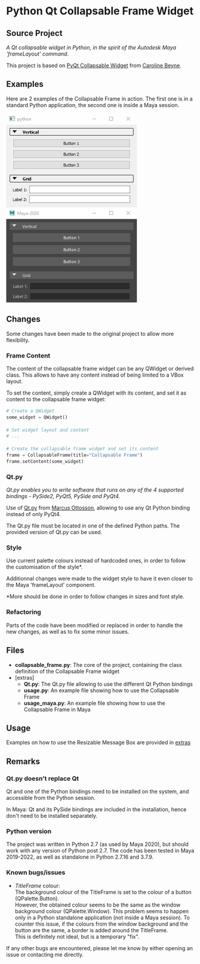 # Python Qt Collapsable Frame Widget

## Source Project

*A Qt collapsable widget in Python, in the spirit of the Autodesk Maya 'frameLayout' command.*

This project is based on [PyQt Collapsable Widget](https://github.com/By0ute/pyqt-collapsible-widget) from [Caroline Beyne](https://github.com/By0ute).


## Examples

Here are 2 examples of the Collapsable Frame in action.
The first one is in a standard Python application, the second one is inside a Maya session.

![standalone](images/standalone.gif) ![Maya](images/maya.gif)


## Changes

Some changes have been made to the original project to allow more flexibility.


### Frame Content

The content of the collapsable frame widget can be any QWidget or derived class.
This allows to have any content instead of being limited to a VBox layout.

To set the content, simply create a QWidget with its content, and set it as content to the collapsable frame widget:
```python
# Create a QWidget
some_widget = QWidget()

# Set widget layout and content
# ...

# Create the collapsable frame widget and set its content
frame = CollapsableFrame(title="Collapsable Frame")
frame.setContent(some_widget)
```


### Qt.py

*Qt.py enables you to write software that runs on any of the 4 supported bindings - PySide2, PyQt5, PySide and PyQt4.*

Use of [Qt.py](https://github.com/mottosso/Qt.py) from [Marcus Ottosson](https://github.com/mottosso), allowing to use any Qt Python binding instead of only PyQt4.

The Qt.py file must be located in one of the defined Python paths.
The provided version of Qt.py can be used.


### Style

Use current palette colours instead of hardcoded ones, in order to follow the customisation of the style*.

Additionnal changes were made to the widget style to have it even closer to the Maya 'frameLayout' component.

*More should be done in order to follow changes in sizes and font style.


### Refactoring

Parts of the code have been modified or replaced in order to handle the new changes, as well as to fix some minor issues.


## Files

* **collapsable_frame.py**: The core of the project, containing the class definition of the Collapsable Frame widget
* [extras]
    * **Qt.py**: The Qt.py file allowing to use the different Qt Python bindings
    * **usage.py**: An example file showing how to use the Collapsable Frame
    * **usage_maya.py**: An example file showing how to use the Collapsable Frame in Maya


## Usage

Examples on how to use the Resizable Message Box are provided in [extras](extras/README.md)


## Remarks

### Qt.py doesn't replace Qt
Qt and one of the Python bindings need to be installed on the system, and accessible from the Python session.

In Maya: Qt and its PySide bindings are included in the installation, hence don't need to be installed separately.

### Python version
The project was written in Python 2.7 (as used by Maya 2020), but should work with any version of Python post 2.7.
The code has been tested in Maya 2019-2022, as well as standalone in Python 2.7.16 and 3.7.9.

### Known bugs/issues

* *TitleFrame* colour:<br>
The background colour of the TitleFrame is set to the colour of a button (QPalette.Button).<br>
However, the obtained colour seems to be the same as the window background colour (QPalette.Window).
This problem seems to happen only in a Python standalone application (not inside a Maya session).
To counter this issue, if the colours from the window background and the button are the same, a border is added around the TitleFrame.<br>
This is definitely not ideal, but is a temporary "fix".

If any other bugs are encountered, please let me know by either opening an issue or contacting me directly.